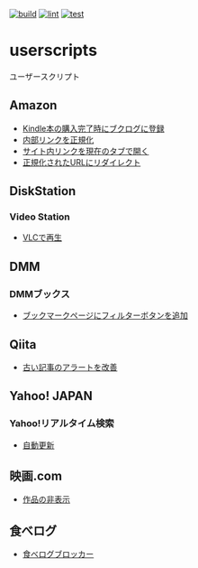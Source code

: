 [![build](https://github.com/munierujp/userscripts/actions/workflows/build.yml/badge.svg)](https://github.com/munierujp/userscripts/actions/workflows/build.yml)
[![lint](https://github.com/munierujp/userscripts/actions/workflows/lint.yml/badge.svg)](https://github.com/munierujp/userscripts/actions/workflows/lint.yml)
[![test](https://github.com/munierujp/userscripts/actions/workflows/test.yml/badge.svg)](https://github.com/munierujp/userscripts/actions/workflows/test.yml)

# userscripts

ユーザースクリプト

## Amazon

- [Kindle本の購入完了時にブクログに登録](https://github.com/munierujp/userscripts/raw/master/dist/amazon/add-bought-kindle-book-to-booklog.user.js)
- [内部リンクを正規化](https://github.com/munierujp/userscripts/raw/master/dist/amazon/normalize-internal-links.user.js)
- [サイト内リンクを現在のタブで開く](https://github.com/munierujp/userscripts/raw/master/dist/amazon/open-internal-links-in-current-tab.user.js)
- [正規化されたURLにリダイレクト](https://github.com/munierujp/userscripts/raw/master/dist/amazon/redirect-to-normalized-url.user.js)

## DiskStation

### Video Station

- [VLCで再生](https://github.com/munierujp/userscripts/raw/master/dist/disk-station/video-station/play-with-vlc.user.js)

## DMM

### DMMブックス

- [ブックマークページにフィルターボタンを追加](https://github.com/munierujp/userscripts/raw/master/dist/dmm/books/add-filter-button-on-bookmark-page.user.js)

## Qiita

- [古い記事のアラートを改善](https://github.com/munierujp/userscripts/raw/master/dist/qiita/improve-old-article-alert.user.js)

## Yahoo! JAPAN
### Yahoo!リアルタイム検索

- [自動更新](https://github.com/munierujp/userscripts/raw/master/dist/yahoo-japan/realtime/autoreload.user.js)

## 映画.com

- [作品の非表示](https://github.com/munierujp/userscripts/raw/master/dist/eiga-dot-com/hide-work.user.js)

## 食べログ

- [食べログブロッカー](https://github.com/munierujp/userscripts/raw/master/dist/tabelog/blocker.user.js)
